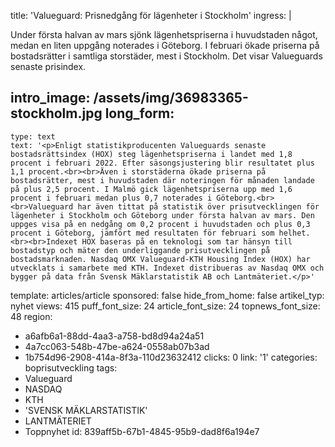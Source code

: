 title: 'Valueguard: Prisnedgång för lägenheter i Stockholm'
ingress: |
  <p>Under första halvan av mars sjönk lägenhetspriserna i huvudstaden något, medan en liten  uppgång noterades i Göteborg. I februari ökade priserna på bostadsrätter i samtliga storstäder, mest i Stockholm. Det visar Valueguards senaste prisindex.
  </p>
  
intro_image: /assets/img/36983365-stockholm.jpg
long_form:
  -
    type: text
    text: '<p>Enligt statistikproducenten Valueguards senaste bostadsrättsindex (HOX) steg lägenhetspriserna i landet med 1,8 procent i februari 2022. Efter säsongsjustering blir resultatet plus 1,1 procent.<br><br>Även i storstäderna ökade priserna på bostadsrätter, mest i huvudstaden där noteringen för månaden landade på plus 2,5 procent. I Malmö gick lägenhetspriserna upp med 1,6 procent i februari medan plus 0,7 noterades i Göteborg.<br><br>Valueguard har även tittat på statistik över prisutvecklingen för lägenheter i Stockholm och Göteborg under första halvan av mars. Den uppges visa på en nedgång om 0,2 procent i huvudstaden och plus 0,3 procent i Göteborg, jämfört med resultaten för februari som helhet.<br><br>Indexet HOX baseras på en teknologi som tar hänsyn till bostadstyp och mäter den underliggande prisutvecklingen på bostadsmarknaden. Nasdaq OMX Valueguard-KTH Housing Index (HOX) har utvecklats i samarbete med KTH. Indexet distribueras av Nasdaq OMX och bygger på data från Svensk Mäklarstatistik AB och Lantmäteriet.</p>'
template: articles/article
sponsored: false
hide_from_home: false
artikel_typ: nyhet
views: 415
puff_font_size: 24
article_font_size: 24
topnews_font_size: 48
region:
  - a6afb6a1-88dd-4aa3-a758-bd8d94a24a51
  - 4a7cc063-548b-47be-a624-0558ab07b3ad
  - 1b754d96-2908-414a-8f3a-110d23632412
clicks: 0
link: '1'
categories: boprisutveckling
tags:
  - Valueguard
  - NASDAQ
  - KTH
  - 'SVENSK MÄKLARSTATISTIK'
  - LANTMÄTERIET
  - Toppnyhet
id: 839aff5b-67b1-4845-95b9-dad8f6a194e7
